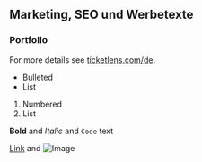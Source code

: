 ## Marketing, SEO und Werbetexte



### Portfolio

For more details see [ticketlens.com/de](https://ticketlens.com/de).

- Bulleted
- List

1. Numbered
2. List

**Bold** and _Italic_ and `Code` text

[Link](url) and ![Image](src)
```
